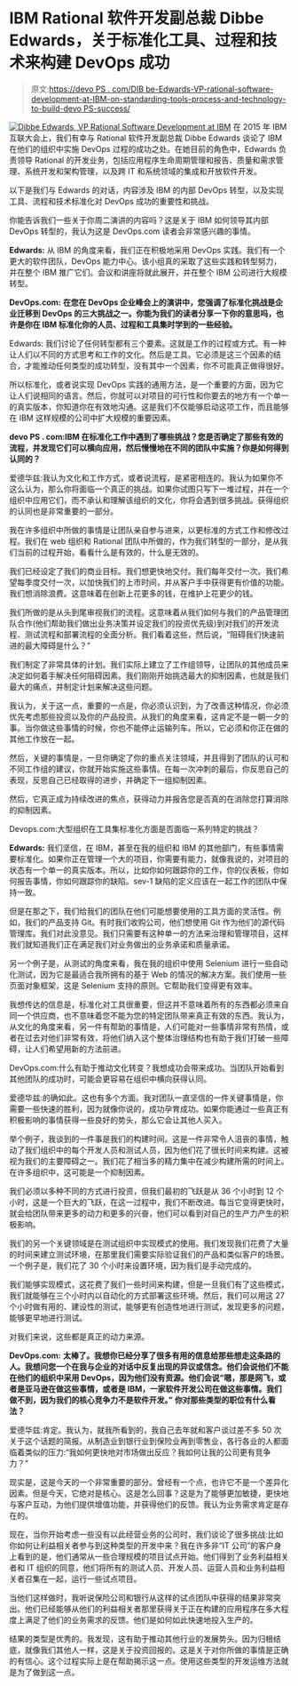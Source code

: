 # IBM Rational 软件开发副总裁 Dibbe Edwards，关于标准化工具、过程和技术来构建 DevOps 成功

> 原文:[https://devo PS . com/DIB be-Edwards-VP-rational-software-development-at-IBM-on-standarding-tools-process-and-technology-to-build-devo PS-success/](https://devops.com/dibbe-edwards-vp-rational-software-development-at-ibm-on-standardizing-tools-process-and-technology-to-build-devops-success/)

[![Dibbe Edwards, VP Rational Software Development at IBM](../Images/1235ea4bc9ac8198c64fa528a15de6a9.png)](https://devops.com/wp-content/uploads/2015/02/1683cee-2.jpg) 在 2015 年 IBM 互联大会上，我们有幸与 Rational 软件开发副总裁 Dibbe Edwards 谈论了 IBM 在他们的组织中实施 DevOps 过程的成功之处。在她目前的角色中，Edwards 负责领导 Rational 的开发业务，包括应用程序生命周期管理和报告、质量和需求管理、系统开发和架构管理，以及跨 IT 和系统领域的集成和开放软件开发。

以下是我们与 Edwards 的对话，内容涉及 IBM 的内部 DevOps 转型，以及实现工具、流程和技术标准化对 DevOps 成功的重要性和挑战。

你能告诉我们一些关于你周二演讲的内容吗？这是关于 IBM 如何领导其内部 DevOps 转型的，我认为这是 DevOps.com 读者会非常感兴趣的事情。

**Edwards:** 从 IBM 的角度来看，我们正在积极地采用 DevOps 实践。我们有一个更大的软件团队，DevOps 能力中心。该小组真的采取了这些实践和转型努力，并在整个 IBM 推广它们。会议和讲座将就此展开，并在整个 IBM 公司进行大规模转型。

**DevOps.com:** **在您在 DevOps 企业峰会上的演讲中，您强调了标准化挑战是企业迁移到 DevOps 的三大挑战之一。你能为我们的读者分享一下你的意思吗，也许是你在 IBM 标准化你的人员、过程和工具集时学到的一些经验。**

Edwards: 我们讨论了任何转型都有三个要素。这就是工作的过程或方式。有一种让人们以不同的方式思考和工作的文化。然后是工具。它必须是这三个因素的结合，才能推动任何类型的成功转型，没有其中一个因素，你不可能真正做得很好。

所以标准化，或者说实现 DevOps 实践的通用方法，是一个重要的方面，因为它让人们说相同的语言。然后，你就可以对项目的可行性和你要去的地方有一个单一的真实版本，你知道你在有效地沟通。这是我们不仅能够启动这项工作，而且能够在 IBM 这样规模的公司中扩大规模的重要因素。

**devo PS . com:IBM 在标准化工作中遇到了哪些挑战？您是否确定了那些有效的流程，并发现它们可以横向应用，然后慢慢地在不同的团队中实施？你是如何得到认同的？**

爱德华兹:我认为文化和工作方式，或者说流程，是紧密相连的。我认为如果你不这么认为，那么你将面临一个真正的挑战。如果你试图只写下一堆过程，并在一个组织中应用它们，而不承认和理解该组织的文化，你将会遇到很多挑战。获得组织的认同也是非常重要的一部分。

我在许多组织中所做的事情是让团队亲自参与进来，以更标准的方式工作和修改过程。我们在 web 组织和 Rational 团队中所做的，作为我们转型的一部分，是从我们当前的过程开始，看看什么是有效的，什么是无效的。

我们已经设定了我们的商业目标。我们想更快地交付。我们每年交付一次。我们希望每季度交付一次，以加快我们的上市时间，并从客户手中获得更有价值的功能。我们想消除浪费。这意味着在创新上花更多的钱，在维护上花更少的钱。

我们所做的是从头到尾审视我们的流程。这意味着从我们如何与我们的产品管理团队合作(他们帮助我们做出业务决策并设定我们的投资优先级)到对我们的开发流程、测试流程和部署流程的全面分析。我们看着这些，然后说，“阻碍我们快速前进的最大障碍是什么？”

我们制定了非常具体的计划。我们实际上建立了工作组领导，让团队的其他成员来决定如何着手解决任何阻碍因素。我们刚刚开始挑选最大的抑制因素，也就是我们最大的痛点，并制定计划来解决这些问题。

我认为，关于这一点，重要的一点是，你必须认识到，为了改善这种情况，你必须优先考虑那些投资以及你的产品投资。从我们的角度来看，这肯定不是一朝一夕的事。当你做这些事情的时候，你也不能停止运输列车。所以，它必须和你正在做的其他工作放在一起。

然后，关键的事情是，一旦你确定了你的重点关注领域，并且得到了团队的认可和不同工作组的建议，你就开始实施这些事情。在每一次冲刺的最后，你反思自己的表现，反思自己已经取得的进步，并确定下一组抑制因素。

然后，它真正成为持续改进的焦点，获得动力并报告您是否真的在消除您打算消除的抑制因素。

Devops.com:大型组织在工具集标准化方面是否面临一系列特定的挑战？

**Edwards:** 我们坚信，在 IBM，甚至在我的组织和 IBM 的其他部门，有些事情需要标准化。如果你正在管理一个大的项目，你需要有能力，就像我说的，对项目的状态有一个单一的真实版本。所以，比如你如何跟踪你的工作，你的仪表板，你如何报告事情，你如何跟踪你的缺陷。sev-1 缺陷的定义应该在一起工作的团队中保持一致。

但是在那之下，我们给我们的团队在他们可能想要使用的工具方面的灵活性。例如，我们的产品支持 Git。有时我们收购公司，他们想使用 Git 作为他们的源代码管理库。我们对此没意见。我们只需要有这种单一的方法来治理和管理项目，这样我们就知道我们正在满足我们对业务做出的业务承诺和质量承诺。

另一个例子是，从测试的角度来看，我在我的组织中使用 Selenium 进行一些自动化测试，因为它是最适合我所拥有的基于 Web 的情况的解决方案。我们使用一些页面对象框架，这是 Selenium 支持的原则。它帮助我们变得更有效率。

我想传达的信息是，标准化对工具很重要，但这并不意味着所有的东西都必须来自同一个供应商，也不意味着您不能为您的特定团队带来真正有效的东西。我认为，从文化的角度来看，另一件有帮助的事情是，人们可能对一些事情非常有热情，或者在过去对他们非常有效，将他们纳入这个整体治理结构也有助于我们打破一些障碍，让人们希望用新的方法前进。

DevOps.com:什么有助于推动文化转变？我想成功会带来成功。当团队开始看到其他团队的成功时，可能会更容易在组织中横向获得认同。

爱德华兹:的确如此。这也有多个方面。我对团队一直坚信的一件关键事情是，你需要一些快速的胜利，因为就像你说的，成功孕育成功。如果你能通过一些真正有积极影响的事情获得一些良好的势头，那么它会让其他人买入。

举个例子，我谈到的一件事是我们的构建时间。这是一件非常令人沮丧的事情，触动了我们组织中的每个开发人员和测试人员，因为他们花了很长时间来构建。这被视为我们的主要障碍之一。我们花了相当多的精力集中在减少构建所需的时间上。在许多组织中，这可能是一个抑制因素。

我们必须以多种不同的方式进行投资，但我们最初的飞跃是从 36 个小时到 12 个小时，这是一个巨大的飞跃，在这一过程中，我们不断改进。每当它变得更快时，就会给团队带来更多的动力和更多的兴奋，他们可以看到对自己的生产力产生的积极影响。

我们的另一个关键领域是在测试组织中实现模式的使用。我们发现我们花费了大量的时间来建立测试环境，在那里我们需要实际验证我们的产品和类似客户的场景。一个例子是，我们花了 30 个小时来设置环境，因为我们是手动完成的。

我们能够实现模式，这花费了我们一些时间来构建，但是一旦我们有了这些模式，我们就能够在三个小时内以自动化的方式部署这些环境。然后，我们可以用这 27 个小时做有用的、建设性的测试，能够更有创造性地进行测试，发现更多的问题，能够更早地进行测试。

对我们来说，这些都是真正的动力来源。

**DevOps.com:** **太棒了。我想你已经分享了很多有用的信息给那些想走这条路的人。我想问您一个在我与企业的对话中反复出现的异议或信念。他们会说他们不能在他们的组织中采用 DevOps，因为他们没有资源。他们会说“嗯，那是网飞，或者是亚马逊在做这些事情，或者是 IBM，一家软件开发公司在做这些事情。我们做不到，因为我们的核心竞争力不是软件开发。”** **你对那些类型的职位有什么看法？**

爱德华兹:肯定。我认为，就我所看到的，我自己去年就和客户谈过差不多 50 次关于这个话题的简报。从制造业到银行业到保险业再到零售业，各行各业的人都面临着类似的压力:“我如何更快地对市场做出反应？我如何让我的公司更有竞争力？”

现实是，这是今天的一个非常重要的部分。曾经有一个点，也许它不是一个差异化因素。但是今天，它绝对是核心。这是怎么回事？这是为了能够更加敏捷，更快地与客户互动，为他们提供增值功能，并获得他们的反馈。我认为业务需求肯定是存在的。

现在，当你开始考虑一些没有以此经营业务的公司时，我们谈论了很多挑战:比如你如何让利益相关者参与到这种类型的开发中来？我在许多非“IT 公司”的客户身上看到的是，他们通常从一些合理规模的项目试点开始。他们得到了业务利益相关者和 IT 组织的同意，他们将所有的测试人员、开发人员、运营人员和业务利益相关者召集在一起，运行一些试点项目。

当他们这样做时，我听说保险公司和银行从这样的试点团队中获得的结果非常突出。他们已经能够从他们的利益相关者那里获得关于正在构建的应用程序在多大程度上满足了他们的业务需求的反馈。他们是如何如此快速地投入生产的。

结果的类型是优秀的。我发现，这有助于推动其他行业的发展势头。因为归根结底，就像我们其他人一样，这是关于投资回报的。这是关于对你所做的事情是正确的有信心。这个过程实际上是在帮助揭示这一点。使用这些类型的开发运维方法就是为了做到这一点。